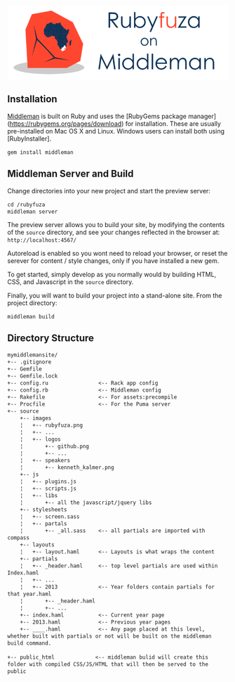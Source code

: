 ![Alt text](https://github.com/Ruberto/rubyfuza2/blob/master/source/images/rubyfuza_middleman.png?raw=true)

## Installation

[Middleman](https://middlemanapp.com/) is built on Ruby and uses the [RubyGems package manager] (https://rubygems.org/pages/download) for installation. These are usually pre-installed on Mac OS X and Linux. Windows users can install both using [RubyInstaller].

```
gem install middleman
```


## Middleman Server and Build

Change directories into your new project and start the preview server:

```
cd /rubyfuza
middleman server
```

The preview server allows you to build your site, by modifying the contents of the `source` directory, and see your changes reflected in the browser at: `http://localhost:4567/`

Autoreload is enabled so you wont need to reload your browser, or reset the serever for content / style changes, only if you have installed a new gem.

To get started, simply develop as you normally would by building HTML, CSS, and Javascript in the `source` directory.

Finally, you will want to build your project into a stand-alone site. From the project directory:

```
middleman build
```


## Directory Structure 

```
mymiddlemansite/
+-- .gitignore
+-- Gemfile
+-- Gemfile.lock
+-- config.ru                <-- Rack app config
+-- config.rb                <-- Middleman config
+-- Rakefile                 <-- For assets:precompile
+-- Procfile                 <-- For the Puma server
+-- source
    +-- images
    ¦   +-- rubyfuza.png
    ¦   +-- ...
    ¦   +-- logos
    ¦       +-- github.png
    ¦       +-- ...
    ¦   +-- speakers
    ¦       +-- kenneth_kalmer.png
    +-- js
    ¦   +-- plugins.js
    ¦   +-- scripts.js
    ¦   +-- libs
    ¦       +-- all the javascript/jquery libs
    +-- stylesheets
    ¦   +-- screen.sass
    ¦   +-- partals
    ¦       +-- _all.sass    <-- all partials are imported with compass
    +-- layouts
    ¦   +-- layout.haml      <-- Layouts is what wraps the content
    +-- partials
    ¦   +-- _header.haml     <-- top level partials are used within Index.haml
    ¦   +-- ...
    ¦   +-- 2013             <-- Year folders contain partials for that year.haml
    ¦       +-- _header.haml
    ¦       +-- ...
    +-- index.haml           <-- Current year page
    +-- 2013.haml            <-- Previous year pages
    +-- ____.haml            <-- Any page placed at this level, whether built with partials or not will be built on the middleman build command.

+-- public_html             <-- middleman bulid will create this folder with compiled CSS/JS/HTML that will then be served to the public
```
